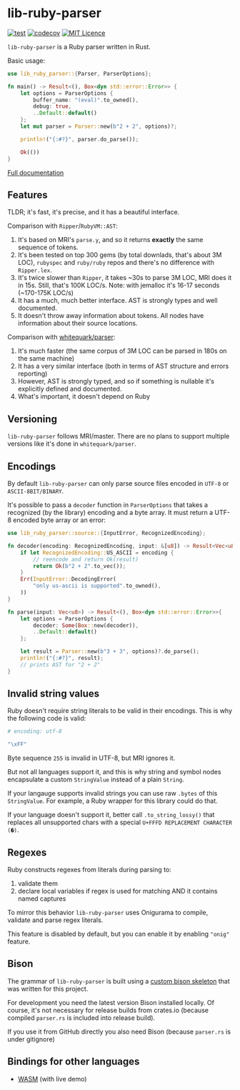 # lib-ruby-parser

[![test](https://github.com/lib-ruby-parser/lib-ruby-parser/workflows/test/badge.svg?branch=master)](https://github.com/lib-ruby-parser/lib-ruby-parser/actions?query=workflow%3Atest)
[![codecov](https://codecov.io/gh/lib-ruby-parser/lib-ruby-parser/branch/master/graph/badge.svg)](https://codecov.io/gh/lib-ruby-parser/lib-ruby-parser)
[![MIT Licence](https://badges.frapsoft.com/os/mit/mit.svg?v=103)](https://opensource.org/licenses/mit-license.php)


`lib-ruby-parser` is a Ruby parser written in Rust.

Basic usage:

```rust
use lib_ruby_parser::{Parser, ParserOptions};

fn main() -> Result<(), Box<dyn std::error::Error>> {
    let options = ParserOptions {
        buffer_name: "(eval)".to_owned(),
        debug: true,
        ..Default::default()
    };
    let mut parser = Parser::new(b"2 + 2", options)?;

    println!("{:#?}", parser.do_parse());

    Ok(())
}
```

[Full documentation](https://docs.rs/lib-ruby-parser)

## Features

TLDR; it's fast, it's precise, and it has a beautiful interface.

Comparison with `Ripper`/`RubyVM::AST`:
1. It's based on MRI's `parse.y`, and so it returns **exactly** the same sequence of tokens.
2. It's been tested on top 300 gems (by total downlads, that's about 3M LOC), `rubyspec` and `ruby/ruby` repos and there's no difference with `Ripper.lex`.
3. It's twice slower than `Ripper`, it takes ~30s to parse 3M LOC, MRI does it in 15s. Still, that's 100K LOC/s.
    Note: with jemalloc it's 16-17 seconds (~170-175K LOC/s)
4. It has a much, much better interface. AST is strongly types and well documented.
5. It doesn't throw away information about tokens. All nodes have information about their source locations.

Comparison with [whitequark/parser](https://github.com/whitequark/parser):
1. It's much faster (the same corpus of 3M LOC can be parsed in 180s on the same machine)
1. It has a very similar interface (both in terms of AST structure and errors reporting)
3. However, AST is strongly typed, and so if something is nullable it's explicitly defined and documented.
4. What's important, it doesn't depend on Ruby

## Versioning

`lib-ruby-parser` follows MRI/master. There are no plans to support multiple versions like it's done in `whitequark/parser`.

## Encodings

By default `lib-ruby-parser` can only parse source files encoded in `UTF-8` or `ASCII-8BIT/BINARY`.

It's possible to pass a `decoder` function in `ParserOptions` that takes a recognized (by the library) encoding and a byte array. It must return a UTF-8 encoded byte array or an error:

```rust
use lib_ruby_parser::source::{InputError, RecognizedEncoding};

fn decoder(encoding: RecognizedEncoding, input: &[u8]) -> Result<Vec<u8>, InputError> {
    if let RecognizedEncoding::US_ASCII = encoding {
        // reencode and return Ok(result)
        return Ok(b"2 + 2".to_vec());
    }
    Err(InputError::DecodingError(
        "only us-ascii is supported".to_owned(),
    ))
}

fn parse(input: Vec<u8>) -> Result<(), Box<dyn std::error::Error>>{
    let options = ParserOptions {
        decoder: Some(Box::new(decoder)),
        ..Default::default()
    };

    let result = Parser::new(b"3 + 3", options)?.do_parse();
    println!("{:#?}", result);
    // prints AST for "2 + 2"
}
```

## Invalid string values

Ruby doesn't require string literals to be valid in their encodings. This is why the following code is valid:

```ruby
# encoding: utf-8

"\xFF"
```

Byte sequence `255` is invalid in UTF-8, but MRI ignores it.

But not all languages support it, and this is why string and symbol nodes encapsulate a custom `StringValue` instead of a plain `String`.

If your langauge supports invalid strings you can use raw `.bytes` of this `StringValue`. For example, a Ruby wrapper for this library could do that.

If your language doesn't support it, better call `.to_string_lossy()` that replaces all unsupported chars with a special `U+FFFD REPLACEMENT CHARACTER (�)`.

## Regexes

Ruby constructs regexes from literals during parsing to:
1. validate them
2. declare local variables if regex is used for matching AND it contains named captures

To mirror this behavior `lib-ruby-parser` uses Onigurama to compile, validate and parse regex literals.

This feature is disabled by default, but you can enable it by enabling `"onig"` feature.

## Bison

The grammar of `lib-ruby-parser` is built using a [custom bison skeleton](https://github.com/iliabylich/rust-bison-skeleton) that was written for this project.

For development you need the latest version Bison installed locally. Of course, it's not necessary for release builds from crates.io (because compiled `parser.rs` is included into release build).

If you use it from GitHub directly you also need Bison (because `parser.rs` is under gitignore)

## Bindings for other languages

+ [WASM](https://github.com/lib-ruby-parser/wasm-bindings) (with live demo)
